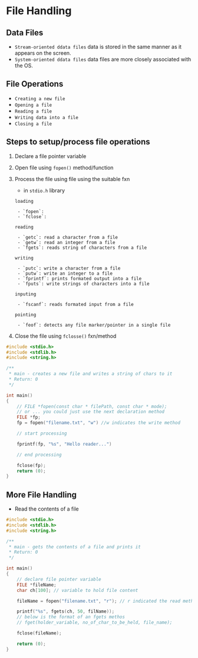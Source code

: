# File Handling 

## Data Files
- `Stream-oriented ddata files`
data is stored in the same manner as it appears on the screen.
- `System-oriented ddata files`
data files are more closely  associated with the OS.

## File Operations
- `Creating a new file`
- `Opening a file`
- `Reading a file`
- `Writing data into a file`
- `Closing a file`

## Steps to setup/process file operations
1. Declare a file pointer variable
2. Open file using `fopen()` method/function
3. Process the file using file using the suitable fxn
	- in `stdio.h` library
	
	`loading`

		- `fopen`: 
		- `fclose`:

	`reading`

		- `getc`: read a character from a file
		- `getw`: read an integer from a file
		- `fgets`: reads string of characters from a file

	`writing`

		- `putc`: write a character from a file
		- `putw`: write an integer to a file
		- `fprintf`: prints formated output into a file
		- `fputs`: write strings of characters into a file

	`inputing`

		- `fscanf`: reads formated input from a file

	`pointing`

		- `feof`: detects any file marker/pointer in a single file

4. Close the file using `fclosse()` fxn/method

```c
#include <stdio.h>
#include <stdlib.h>
#include <string.h>

/**
 * main - creates a new file and writes a string of chars to it
 * Return: 0
 */

int main()
{
	// FILE *fopen(const char * filePath, const char * mode);
	// or ... you could just use the next declaration method
	FILE *fp;
	fp = fopen("filename.txt", "w") //w indicates the write method

	// start processing

	fprintf(fp, "%s", "Hello reader...")

	// end processing

	fclose(fp);
	return (0);
}
```

## More File Handling

- Read the contents of a file 

```c
#include <stdio.h>
#include <stdlib.h>
#include <string.h>

/**
 * main - gets the contents of a file and prints it
 * Return: 0
 */

int main()
{
	// declare file pointer variable
	FILE *fileName;
	char ch[100]; // variable to hold file content

	fileName = fopen("filename.txt", "r"); // r indicated the read method

	printf("%s", fgets(ch, 50, filName));
	// below is the format of an fgets methos
	// fget(holder_variable, no_of_char_to_be_held, file_name);

	fclose(fileName);

	return (0);
}
```

